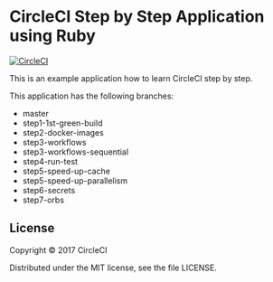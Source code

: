 # CircleCI Step by Step Application using Ruby
[![CircleCI](https://circleci.com/gh/kurumai/circleci-step-by-step-ruby/tree/step3-workflows-sequential.svg?style=svg)](https://circleci.com/gh/kurumai/circleci-step-by-step-ruby/tree/step3-workflows-sequential)

This is an example application how to learn CircleCI step by step.

This application has the following branches: 

- master
- step1-1st-green-build
- step2-docker-images
- step3-workflows
- step3-workflows-sequential
- step4-run-test
- step5-speed-up-cache
- step5-speed-up-parallelism
- step6-secrets
- step7-orbs

## License

Copyright © 2017 CircleCI

Distributed under the MIT license, see the file LICENSE.
